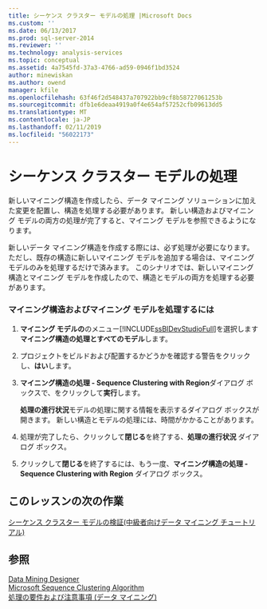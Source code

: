 ```yaml
---
title: シーケンス クラスター モデルの処理 |Microsoft Docs
ms.custom: ''
ms.date: 06/13/2017
ms.prod: sql-server-2014
ms.reviewer: ''
ms.technology: analysis-services
ms.topic: conceptual
ms.assetid: 4a7545fd-37a3-4766-ad59-0946f1bd3524
author: minewiskan
ms.author: owend
manager: kfile
ms.openlocfilehash: 63f46f2d548437a707922bb9cf8b58727061253b
ms.sourcegitcommit: dfb1e6deaa4919a0f4e654af57252cfb09613dd5
ms.translationtype: MT
ms.contentlocale: ja-JP
ms.lasthandoff: 02/11/2019
ms.locfileid: "56022173"
---
```

# <a name="processing-the-sequence-clustering-model"></a>シーケンス クラスター モデルの処理
  新しいマイニング構造を作成したら、データ マイニング ソリューションに加えた変更を配置し、構造を処理する必要があります。 新しい構造およびマイニング モデルの両方の処理が完了すると、マイニング モデルを参照できるようになります。  
  
 新しいデータ マイニング構造を作成する際には、必ず処理が必要になります。 ただし、既存の構造に新しいマイニング モデルを追加する場合は、マイニング モデルのみを処理するだけで済みます。 このシナリオでは、新しいマイニング構造とマイニング モデルを作成したので、構造とモデルの両方を処理する必要があります。  
  
### <a name="to-process-the-mining-structure-and-model"></a>マイニング構造およびマイニング モデルを処理するには  
  
1.  **マイニング モデルの**のメニュー[!INCLUDE[ssBIDevStudioFull](../includes/ssbidevstudiofull-md.md)]を選択します**マイニング構造の処理とすべてのモデル**します。  
  
2.  プロジェクトをビルドおよび配置するかどうかを確認する警告をクリックし、**はい**します。  
  
3.  **マイニング構造の処理 - Sequence Clustering with Region**ダイアログ ボックスで、をクリックして**実行**します。  
  
     **処理の進行状況**モデルの処理に関する情報を表示するダイアログ ボックスが開きます。 新しい構造とモデルの処理には、時間がかかることがあります。  
  
4.  処理が完了したら、クリックして**閉じる**を終了する、**処理の進行状況** ダイアログ ボックス。  
  
5.  クリックして**閉じる**を終了するには、もう一度、**マイニング構造の処理 - Sequence Clustering with Region**  ダイアログ ボックス。  
  
## <a name="next-task-in-lesson"></a>このレッスンの次の作業  
 [シーケンス クラスター モデルの検証&#40;中級者向けデータ マイニング チュートリアル&#41;](../../2014/tutorials/exploring-the-sequence-clustering-model-intermediate-data-mining-tutorial.md)  
  
## <a name="see-also"></a>参照  
 [Data Mining Designer](../../2014/analysis-services/data-mining/data-mining-designer.md)   
 [Microsoft Sequence Clustering Algorithm](../../2014/analysis-services/data-mining/microsoft-sequence-clustering-algorithm.md)   
 [処理の要件および注意事項 &#40;データ マイニング&#41;](../../2014/analysis-services/data-mining/processing-requirements-and-considerations-data-mining.md)  
  
  
